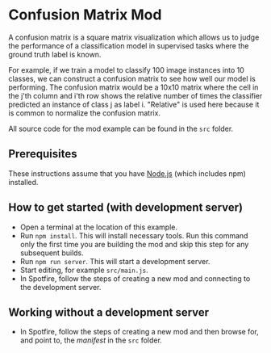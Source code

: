 # Confusion Matrix Mod
A confusion matrix is a square matrix visualization which allows us to judge the performance of a classification model in supervised tasks where the ground truth label is known.

For example, if we train a model to classify 100 image instances into 10 classes, we can construct a confusion matrix to see how well our model is performing. The confusion matrix would be a 10x10 matrix where the cell in the j'th column and i'th row shows the relative number of times the classifier predicted an instance of class j as label i. "Relative" is used here because it is common to normalize the confusion matrix.

All source code for the mod example can be found in the `src` folder.

## Prerequisites
These instructions assume that you have [Node.js](https://nodejs.org/en/) (which includes npm) installed.

## How to get started (with development server)
- Open a terminal at the location of this example.
- Run `npm install`. This will install necessary tools. Run this command only the first time you are building the mod and skip this step for any subsequent builds.
- Run `npm run server`. This will start a development server.
- Start editing, for example `src/main.js`.
- In Spotfire, follow the steps of creating a new mod and connecting to the development server.

## Working without a development server
- In Spotfire, follow the steps of creating a new mod and then browse for, and point to, the _manifest_ in the `src` folder.